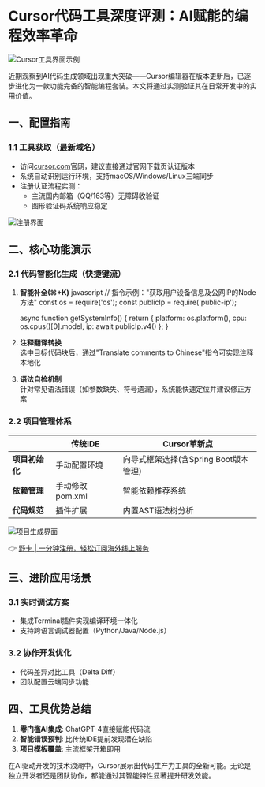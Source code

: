 # Cursor代码工具深度评测：AI赋能的编程效率革命

![Cursor工具界面示例](https://bbtdd.com/wp-content/uploads/img/18496431766974.webp)

近期观察到AI代码生成领域出现重大突破——Cursor编辑器在版本更新后，已逐步进化为一款功能完备的智能编程套装。本文将通过实测验证其在日常开发中的实用价值。

## 一、配置指南
### 1.1 工具获取（最新域名）
- 访问[cursor.com](https://www.cursor.com/)官网，建议直接通过官网下载页认证版本
- 系统自动识别运行环境，支持macOS/Windows/Linux三端同步
- 注册认证流程实测：
  - 主流国内邮箱（QQ/163等）无障碍收验证
  - 图形验证码系统响应稳定

![注册界面](https://bbtdd.com/wp-content/uploads/img/0934361194480471.webp)

## 二、核心功能演示
### 2.1 代码智能化生成（快捷键流）
1. **智能补全(⌘+K)**
    javascript
    // 指令示例："获取用户设备信息及公网IP的Node方法"
    const os = require('os');
    const publicIp = require('public-ip');
    
    async function getSystemInfo() {
      return {
        platform: os.platform(),
        cpu: os.cpus()[0].model,
        ip: await publicIp.v4()
      };
    }
    
2. **注释翻译转换**  
   选中目标代码块后，通过"Translate comments to Chinese"指令可实现注释本地化

3. **语法自检机制**  
   针对常见语法错误（如参数缺失、符号遗漏），系统能快速定位并建议修正方案

### 2.2 项目管理体系
||传统IDE|Cursor革新点|
|---|---|---|
|**项目初始化**|手动配置环境|向导式框架选择(含Spring Boot版本管理)|
|**依赖管理**|手动修改pom.xml|智能依赖推荐系统|
|**代码规范**|插件扩展|内置AST语法树分析|

![项目生成界面](https://bbtdd.com/wp-content/uploads/img/8196683422039.webp)

👉 [野卡 | 一分钟注册，轻松订阅海外线上服务](https://bbtdd.com/yeka)

## 三、进阶应用场景
### 3.1 实时调试方案
- 集成Terminal插件实现编译环境一体化
- 支持跨语言调试器配置（Python/Java/Node.js）

### 3.2 协作开发优化
- 代码差异对比工具（Delta Diff）
- 团队配置云端同步功能

## 四、工具优势总结
1. **零门槛AI集成**: ChatGPT-4直接赋能代码流
2. **智能错误预判**: 比传统IDE提前发现潜在缺陷
3. **项目模板覆盖**: 主流框架开箱即用

在AI驱动开发的技术浪潮中，Cursor展示出代码生产力工具的全新可能。无论是独立开发者还是团队协作，都能通过其智能特性显著提升研发效能。